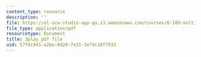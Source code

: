 ```yaml
---
content_type: resource
description: ''
file: https://ol-ocw-studio-app-qa.s3.amazonaws.com/courses/6-189-multicore-programming-primer-january-iap-2007/57fdc441a2be0d207e313e7dc18f7933_0a1EYZLXQRM.pdf
file_type: application/pdf
resourcetype: Document
title: 3play pdf file
uid: 57fdc441-a2be-0d20-7e31-3e7dc18f7933
---
```

